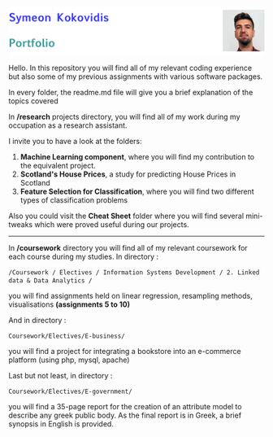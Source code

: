 ![ID banner](id_banner.jpg)

Hello. In this repository you will find all of my relevant coding experience but also some of my previous assignments with various software packages.

In every folder, the readme.md file will give you a brief explanation of the topics covered

In **/research** projects directory, you will find all of my work during my occupation as a research assistant. 

I invite you to have a look at the folders:  

1. **Machine Learning component**, where you will find my contribution to the equivalent project.
2. **Scotland's House Prices**, a study for predicting House Prices in Scotland
3. **Feature Selection for Classification**, where you will find two different types of classification problems

Also you could visit the **Cheat Sheet** folder where you will find several mini-tweaks which were proved useful during our projects.


<hr> </hr>

In **/coursework** directory you will find all of my relevant coursework for each course during my studies. 
In directory :   

	/Coursework / Electives / Information Systems Development / 2. Linked data & Data Analytics /
   
   you will find assignments held on linear regression, resampling methods, visualisations **(assignments 5 to 10)**
   
   
And in directory :

	Coursework/Electives/E-business/

you will find a project for integrating a bookstore into an e-commerce platform (using php, mysql, apache)

Last but not least, in directory :

	Coursework/Electives/E-government/
	
you will find a 35-page report for the creation of an attribute model to describe any greek public body. As the final report is in Greek, a brief synopsis in English is provided.

